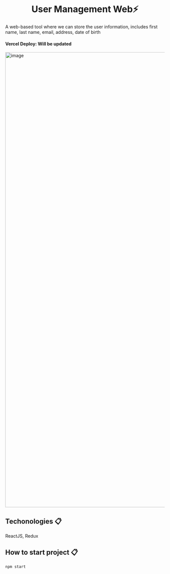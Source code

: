 <h1 align='center'>User Management Web⚡</h1>

A web-based tool where we can store the user information, includes first name, last name, email, address, date of birth 

#### **Vercel Deploy: Will be updated**

<img width="1440" alt="image" src="https://user-images.githubusercontent.com/59038507/173182559-79396b57-205a-42cb-a3e9-23bfe265646e.png">

## **Techonologies 📋**

ReactJS, Redux

## **How to start project 📋**

```
npm start
```

